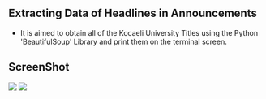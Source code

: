 ## Extracting Data of Headlines in Announcements
* It is aimed to obtain all of the Kocaeli University Titles using the Python 'BeautifulSoup' Library and print them on the terminal screen.

## ScreenShot

![](https://raw.githubusercontent.com/berkay-c/Python_WorkShops/main/PythonWebScraping/AnnouncementsTitles/SS/Screenshot%20from%202021-07-22%2019-50-59.png)
![](https://github.com/berkay-c/Python_WorkShops/blob/main/PythonWebScraping/AnnouncementsTitles/SS/Screenshot%20from%202021-07-22%2020-11-59.png?raw=true)